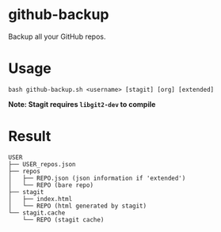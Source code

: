 # github-backup
Backup all your GitHub repos.

# Usage
`bash github-backup.sh <username> [stagit] [org] [extended]`

**Note: Stagit requires `libgit2-dev` to compile**

# Result

```
USER
├── USER_repos.json
├── repos
│   ├── REPO.json (json information if 'extended')
│   └── REPO (bare repo)
├── stagit
│   ├── index.html
│   └── REPO (html generated by stagit)
└── stagit.cache
    └── REPO (stagit cache)
```
